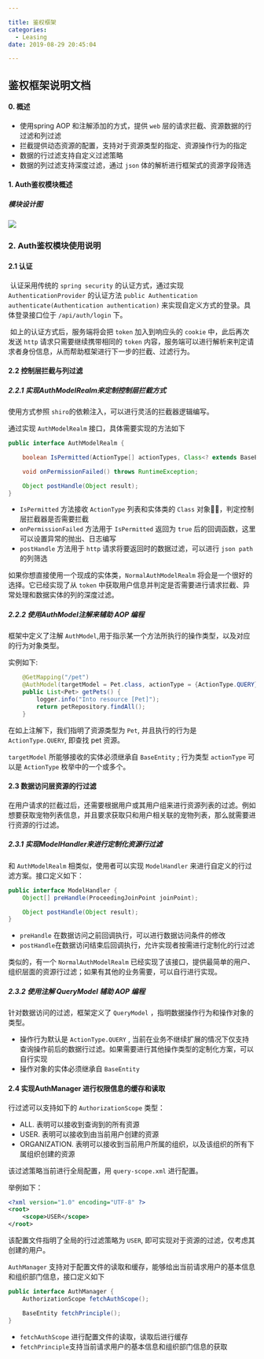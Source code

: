 ```yaml
---

title: 鉴权框架
categories:
  - Leasing
date: 2019-08-29 20:45:04

---
```

## 鉴权框架说明文档

#### 0. 概述

- 使用spring AOP 和注解添加的方式，提供 `web` 层的请求拦截、资源数据的行过滤和列过滤
- 拦截提供动态资源的配置，支持对于资源类型的指定、资源操作行为的指定
- 数据的行过滤支持自定义过滤策略
- 数据的列过滤支持深度过滤，通过 `json` 体的解析进行框架式的资源字段筛选

#### 1. Auth鉴权模块概述

##### 模块设计图

![](https://i.loli.net/2019/08/29/qN3xWA21erpDkni.jpg)

### 2. Auth鉴权模块使用说明

#### 2.1 认证

​	认证采用传统的 `spring security` 的认证方式，通过实现 `AuthenticationProvider` 的认证方法 `public Authentication authenticate(Authentication authentication)` 来实现自定义方式的登录。具体登录接口位于 `/api/auth/login` 下。

​	如上的认证方式后，服务端将会把 `token` 加入到响应头的 `cookie` 中，此后再次发送 `http` 请求只需要继续携带相同的 `token` 内容，服务端可以进行解析来判定请求者身份信息，从而帮助框架进行下一步的拦截、过滤行为。

#### 2.2 控制层拦截与列过滤

##### 2.2.1 实现AuthModelRealm来定制控制层拦截方式

使用方式参照 `shiro`的依赖注入，可以进行灵活的拦截器逻辑编写。

通过实现 `AuthModelRealm` 接口，具体需要实现的方法如下

```java
public interface AuthModelRealm {

    boolean IsPermitted(ActionType[] actionTypes, Class<? extends BaseEntity> model);

    void onPermissionFailed() throws RuntimeException;

    Object postHandle(Object result);
}
```

- `IsPermitted` 方法接收 `ActionType` 列表和实体类的 `Class` 对象，判定控制层拦截器是否需要拦截
- `onPermissionFailed` 方法用于 `IsPermitted` 返回为 `true` 后的回调函数，这里可以设置异常的抛出、日志编写
- `postHandle` 方法用于 `http` 请求将要返回时的数据过滤，可以进行 `json path` 的列筛选

如果你想直接使用一个现成的实体类，`NormalAuthModelRealm` 将会是一个很好的选择。它已经实现了从 `token` 中获取用户信息并判定是否需要进行请求拦截、异常处理和数据实体的列的深度过滤。

##### 2.2.2 使用AuthModel注解来辅助 AOP 编程

框架中定义了注解 `AuthModel`,用于指示某一个方法所执行的操作类型，以及对应的行为对象类型。

实例如下:

```java
    @GetMapping("/pet")
    @AuthModel(targetModel = Pet.class, actionType = {ActionType.QUERY})
    public List<Pet> getPets() {
        logger.info("Into resource [Pet]");
        return petRepository.findAll();
    }
```

在如上注解下，我们指明了资源类型为 `Pet`, 并且执行的行为是 `ActionType.QUERY`, 即查找 pet 资源。

`targetModel` 所能够接收的实体必须继承自 `BaseEntity` ; 行为类型 `actionType` 可以是 `ActionType` 枚举中的一个或多个。 

#### 2.3 数据访问层资源的行过滤

在用户请求的拦截过后，还需要根据用户或其用户组来进行资源列表的过滤。例如想要获取宠物列表信息，并且要求获取只和用户相关联的宠物列表，那么就需要进行资源的行过滤。

##### 2.3.1 实现ModelHandler来进行定制化资源行过滤

和 `AuthModelRealm` 相类似，使用者可以实现 `ModelHandler` 来进行自定义的行过滤方案。接口定义如下：

```java
public interface ModelHandler {
    Object[] preHandle(ProceedingJoinPoint joinPoint);

    Object postHandle(Object result);
}
```

- `preHandle` 在数据访问之前回调执行，可以进行数据访问条件的修改
- `postHandle`在数据访问结束后回调执行，允许实现者按需进行定制化的行过滤

类似的，有一个 `NormalAuthModelRealm` 已经实现了该接口，提供最简单的用户、组织层面的资源行过滤；如果有其他的业务需要，可以自行进行实现。

##### 2.3.2 使用注解 QueryModel 辅助 AOP 编程

针对数据访问的过滤，框架定义了 `QueryModel` ，指明数据操作行为和操作对象的类型。

- 操作行为默认是 `ActionType.QUERY` , 当前在业务不继续扩展的情况下仅支持查询操作前后的数据行过滤。如果需要进行其他操作类型的定制化方案，可以自行实现
- 操作对象的实体必须继承自 `BaseEntity` 

#### 2.4 实现AuthManager 进行权限信息的缓存和读取

行过滤可以支持如下的 `AuthorizationScope` 类型：

- ALL. 表明可以接收到查询到的所有资源
- USER. 表明可以接收到由当前用户创建的资源
- ORGANIZATION. 表明可以接收到当前用户所属的组织，以及该组织的所有下属组织创建的资源

该过滤策略当前进行全局配置，用 `query-scope.xml` 进行配置。

举例如下：

```xml
<?xml version="1.0" encoding="UTF-8" ?>
<root>
    <scope>USER</scope>
</root>
```

该配置文件指明了全局的行过滤策略为 `USER`, 即可实现对于资源的过滤，仅考虑其创建的用户。

`AuthManager` 支持对于配置文件的读取和缓存，能够给出当前请求用户的基本信息和组织部门信息，接口定义如下

```Java
public interface AuthManager {
    AuthorizationScope fetchAuthScope();

    BaseEntity fetchPrinciple();
}
```

- `fetchAuthScope` 进行配置文件的读取，读取后进行缓存
- `fetchPrinciple`支持当前请求用户的基本信息和组织部门信息的获取

